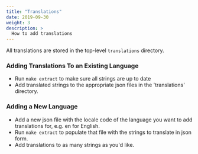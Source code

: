 ```yaml
---
title: "Translations"
date: 2019-09-30
weight: 3
description: >
  How to add translations
---
```


All translations are stored in the top-level `translations` directory.

### Adding Translations To an Existing Language
* Run `make extract` to make sure all strings are up to date
* Add translated strings to the appropriate json files in the 'translations'
  directory.

### Adding a New Language
* Add a new json file with the locale code of the language you want to add
  translations for, e.g. en for English.
* Run `make extract` to populate that file with the strings to translate in json
  form.
* Add translations to as many strings as you'd like.
